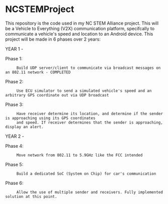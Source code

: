 # NCSTEMProject

This repository is the code used in my NC STEM Alliance project. This will be a Vehicle to Everything (V2X) communication platform, specifcally to communicate a vehicle's speed and location to an Android device. This project will be made in 6 phases over 2 years:

YEAR 1 -

   Phase 1:
   
         Build UDP server/client to communicate via broadcast messages on an 802.11 network - COMPLETED
        
   Phase 2:
   
         Use ECU simulator to send a simulated vehicle's speed and an arbitrary GPS coordinate out via UDP broadcast
        
   Phase 3:
   
         Have receiver determine its location, and determine if the sender is approaching using its GPS coordinates 
         and speed. If receiver determines that the sender is approaching, display an alert.
        
YEAR 2 -

   Phase 4:
   
         Move network from 802.11 to 5.9GHz like the FCC intended
        
   Phase 5:
   
         Build a dedicated SoC (System on Chip) for car's communication
        
   Phase 6:
   
         Allow the use of multiple sender and receivers. Fully implemented solution at this point.

